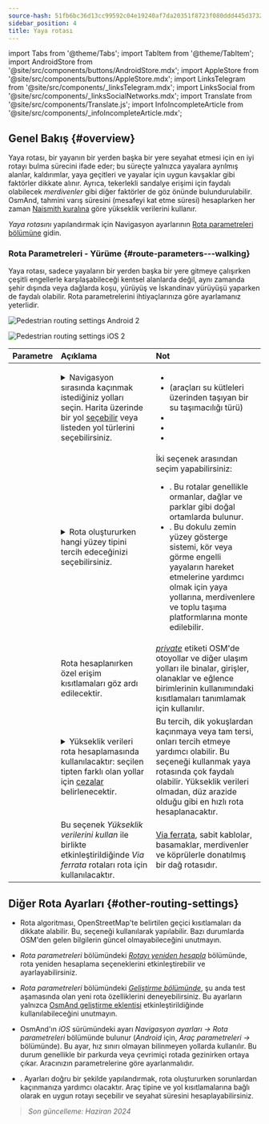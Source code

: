 ```yaml
---
source-hash: 51fb6bc36d13cc99592c04e19240af7da20351f8723f080ddd445d3732ef8b91
sidebar_position: 4
title: Yaya rotası
---
```

import Tabs from '@theme/Tabs';
import TabItem from '@theme/TabItem';
import AndroidStore from '@site/src/components/buttons/AndroidStore.mdx';
import AppleStore from '@site/src/components/buttons/AppleStore.mdx';
import LinksTelegram from '@site/src/components/_linksTelegram.mdx';
import LinksSocial from '@site/src/components/_linksSocialNetworks.mdx';
import Translate from '@site/src/components/Translate.js';
import InfoIncompleteArticle from '@site/src/components/_infoIncompleteArticle.mdx';

## Genel Bakış {#overview}

Yaya rotası, bir yayanın bir yerden başka bir yere seyahat etmesi için en iyi rotayı bulma sürecini ifade eder; bu süreçte yalnızca yayalara ayrılmış alanlar, kaldırımlar, yaya geçitleri ve yayalar için uygun kavşaklar gibi faktörler dikkate alınır. Ayrıca, tekerlekli sandalye erişimi için faydalı olabilecek *merdivenler* gibi diğer faktörler de göz önünde bulundurulabilir. OsmAnd, tahmini varış süresini (mesafeyi kat etme süresi) hesaplarken her zaman [Naismith kuralına](https://en.wikipedia.org/wiki/Naismith%27s_rule#Scarf's_equivalence_between_distance_and_climb) göre yükseklik verilerini kullanır.

*Yaya rotasını* yapılandırmak için Navigasyon ayarlarının [Rota parametreleri bölümüne](../guidance/navigation-settings#route-parameters) gidin.

### Rota Parametreleri - Yürüme {#route-parameters---walking}

Yaya rotası, sadece yayaların bir yerden başka bir yere gitmeye çalışırken çeşitli engellerle karşılaşabileceği kentsel alanlarda değil, aynı zamanda şehir dışında veya dağlarda koşu, yürüyüş ve İskandinav yürüyüşü yaparken de faydalı olabilir. Rota parametrelerini ihtiyaçlarınıza göre ayarlamanız yeterlidir.

<Tabs groupId="operating-systems" queryString="current-os">

<TabItem value="android" label="Android">

![Pedestrian routing settings Android 2](@site/static/img/navigation/routing/routing_pedestrian_settings_andr_2.png)

</TabItem>

<TabItem value="ios" label="iOS">

![Pedestrian routing settings iOS 2](@site/static/img/navigation/routing/pedestrian_routing_ios.png)

</TabItem>

</Tabs>

| Parametre | Açıklama | Not |
|:------------|:---------------|:---------------|
| *<Translate android="true" ids="impassable_road"/>* | <details><summary> Navigasyon sırasında kaçınmak istediğiniz yolları seçin. Harita üzerinde bir yol [seçebilir](../../map/map-context-menu/#avoid-road) veya listeden yol türlerini seçebilirsiniz. </summary>![Avoid roads Android](@site/static/img/navigation/routing/avoid_pedestrian_andr.png) </details> | <ul><li> [<Translate android="true" ids="routing_attr_avoid_unpaved_name"/>](https://wiki.openstreetmap.org/wiki/Key:surface)</li><li>[<Translate android="true" ids="routing_attr_avoid_ferries_name"/>](https://wiki.openstreetmap.org/wiki/Ferries) (araçları su kütleleri üzerinden taşıyan bir su taşımacılığı türü)</li><li>[<Translate android="true" ids="routing_attr_avoid_stairs_name"/>](https://wiki.openstreetmap.org/wiki/Tag:highway%3Dsteps)</li><li>[<Translate android="true" ids="routing_attr_avoid_tunnels_name"/>](https://wiki.openstreetmap.org/wiki/Key:tunnel)</li><li>[<Translate android="true" ids="routing_attr_avoid_motorway_name"/>](https://wiki.openstreetmap.org/wiki/Tag:highway%3Dmotorway)</li></ul>|
| *<Translate android="true" ids="prefer_in_routing_title"/>* | <details><summary> Rota oluştururken hangi yüzey tipini tercih edeceğinizi seçebilirsiniz. </summary> ![Elevation pedestrian Android](@site/static/img/navigation/routing/prefer_pedestrian_andr.png) </details> | İki seçenek arasından seçim yapabilirsiniz:<ul><li>[<Translate android="true" ids="routing_attr_prefer_hiking_routes_name"/>](https://wiki.openstreetmap.org/wiki/Hiking#Tagging_ways,_points_and_areas). Bu rotalar genellikle ormanlar, dağlar ve parklar gibi doğal ortamlarda bulunur. </li><li>[<Translate android="true" ids="routing_attr_prefer_tactile_paving_name"/>](https://wiki.openstreetmap.org/wiki/Key:tactile_paving). Bu dokulu zemin yüzey gösterge sistemi, kör veya görme engelli yayaların hareket etmelerine yardımcı olmak için yaya yollarına, merdivenlere ve toplu taşıma platformlarına monte edilebilir. </li></ul> |
| *<Translate android="true" ids="routing_attr_allow_private_name"/>* | Rota hesaplanırken özel erişim kısıtlamaları göz ardı edilecektir. | *[private](https://wiki.openstreetmap.org/wiki/Key:access)* etiketi OSM'de otoyollar ve diğer ulaşım yolları ile binalar, girişler, olanaklar ve eğlence birimlerinin kullanımındaki kısıtlamaları tanımlamak için kullanılır. |
|*<Translate android="true" ids="routing_attr_height_obstacles_name"/>* | <details><summary> Yükseklik verileri rota hesaplamasında kullanılacaktır: seçilen tipten farklı olan yollar için [cezalar](../../../technical/osmand-file-formats/osmand-routing-xml.md#penalties-of-elevation-data) belirlenecektir. </summary> ![Use elevation data Android](@site/static/img/navigation/routing/pedestrian_elevation_andr.png) </details> | Bu tercih, dik yokuşlardan kaçınmaya veya tam tersi, onları tercih etmeye yardımcı olabilir. Bu seçeneği kullanmak yaya rotasında çok faydalı olabilir. Yükseklik verileri olmadan, düz arazide olduğu gibi en hızlı rota hesaplanacaktır. |
|*<Translate android="true" ids="routing_attr_allow_via_ferrata_name"/>*| Bu seçenek *Yükseklik verilerini kullan* ile birlikte etkinleştirildiğinde *Via ferrata* rotaları rota için kullanılacaktır. | [Via ferrata](https://wiki.openstreetmap.org/wiki/Tag:highway%3Dvia_ferrata), sabit kablolar, basamaklar, merdivenler ve köprülerle donatılmış bir dağ rotasıdır. |

## Diğer Rota Ayarları {#other-routing-settings}

- Rota algoritması, OpenStreetMap'te belirtilen geçici kısıtlamaları da dikkate alabilir. Bu, *[<Translate android="true" ids="temporary_conditional_routing"/>](../routing/osmand-routing.md#consider-temporary-limitations)* seçeneği kullanılarak yapılabilir. Bazı durumlarda OSM'den gelen bilgilerin güncel olmayabileceğini unutmayın.

- *Rota parametreleri* bölümündeki [*Rotayı yeniden hesapla*](../../navigation/guidance/navigation-settings.md#recalculate-route) bölümünde, rota yeniden hesaplama seçeneklerini etkinleştirebilir ve ayarlayabilirsiniz.

- *Rota parametreleri* bölümündeki [*Geliştirme bölümünde*](../guidance/navigation-settings.md#development-settings), şu anda test aşamasında olan yeni rota özelliklerini deneyebilirsiniz. Bu ayarların yalnızca [OsmAnd geliştirme eklentisi](../../plugins/development.md) etkinleştirildiğinde kullanılabileceğini unutmayın.

- OsmAnd'ın *iOS* sürümündeki *[<Translate ios="true" ids="road_speeds"/>](../guidance/navigation-settings.md#road-speeds)* ayarı *Navigasyon ayarları → Rota parametreleri* bölümünde bulunur (*Android* için, *Araç parametreleri → [<Translate android="true" ids="default_speed_setting_title"/>](../guidance/navigation-settings.md#default-speed--road-speeds)* bölümünde). Bu ayar, hız sınırı olmayan bilinmeyen yollarda kullanılır. Bu durum genellikle bir parkurda veya çevrimiçi rotada gezinirken ortaya çıkar. Aracınızın parametrelerine göre ayarlanmalıdır.

- *[<Translate ios="true" ids="vehicle_parameters"/>](../guidance/navigation-settings.md#vehicle-parameters)*. Ayarları doğru bir şekilde yapılandırmak, rota oluştururken sorunlardan kaçınmanıza yardımcı olacaktır. Araç tipine ve yol kısıtlamalarına bağlı olarak en uygun rotayı seçebilir ve seyahat süresini hesaplayabilirsiniz.

> *Son güncelleme: Haziran 2024*